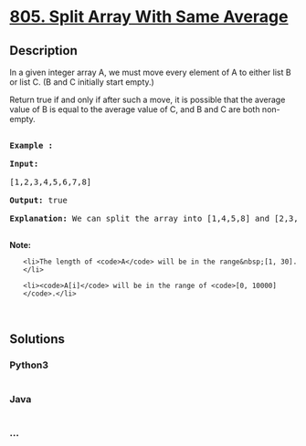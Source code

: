 # [805. Split Array With Same Average](https://leetcode.com/problems/split-array-with-same-average)

## Description
<p>In a given integer array A, we must move every element of A to either list B or list C. (B and C initially start empty.)</p>



<p>Return true if and only if after such a move, it is possible that the average value of B is equal to the average value of C, and B and C are both non-empty.</p>



<pre>

<strong>Example :</strong>

<strong>Input:</strong> 

[1,2,3,4,5,6,7,8]

<strong>Output:</strong> true

<strong>Explanation: </strong>We can split the array into [1,4,5,8] and [2,3,6,7], and both of them have the average of 4.5.

</pre>



<p><strong>Note:</strong></p>



<ul>

	<li>The length of <code>A</code> will be in the range&nbsp;[1, 30].</li>

	<li><code>A[i]</code> will be in the range of <code>[0, 10000]</code>.</li>

</ul>



<p>&nbsp;</p>




## Solutions


<!-- tabs:start -->

### **Python3**

```python

```

### **Java**

```java

```

### **...**
```

```

<!-- tabs:end -->